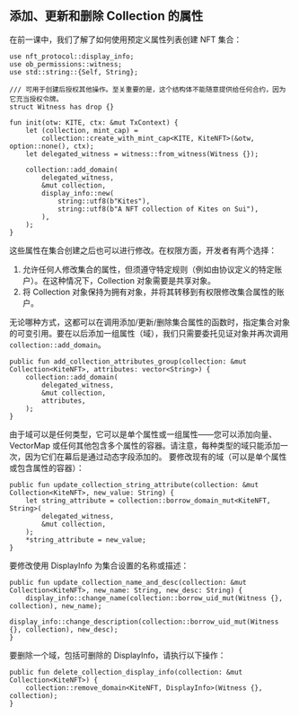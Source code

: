 ## 添加、更新和删除 Collection 的属性

在前一课中，我们了解了如何使用预定义属性列表创建 NFT 集合：

```move
use nft_protocol::display_info;
use ob_permissions::witness;
use std::string::{Self, String};

/// 可用于创建后授权其他操作。至关重要的是，这个结构体不能随意提供给任何合约，因为它充当授权令牌。
struct Witness has drop {}

fun init(otw: KITE, ctx: &mut TxContext) {
    let (collection, mint_cap) =
        collection::create_with_mint_cap<KITE, KiteNFT>(&otw, option::none(), ctx);
    let delegated_witness = witness::from_witness(Witness {});
    
    collection::add_domain(
        delegated_witness,
        &mut collection,
        display_info::new(
            string::utf8(b"Kites"),
            string::utf8(b"A NFT collection of Kites on Sui"),
        ),
    );
}
```
这些属性在集合创建之后也可以进行修改。在权限方面，开发者有两个选择：

1. 允许任何人修改集合的属性，但须遵守特定规则（例如由协议定义的特定账户）。在这种情况下，Collection 对象需要是共享对象。
2. 将 Collection 对象保持为拥有对象，并将其转移到有权限修改集合属性的账户。

无论哪种方式，这都可以在调用添加/更新/删除集合属性的函数时，指定集合对象的可变引用。要在以后添加一组属性（域），我们只需要委托见证对象并再次调用 `collection::add_domain`。

```move
public fun add_collection_attributes_group(collection: &mut Collection<KiteNFT>, attributes: vector<String>) {
    collection::add_domain(
        delegated_witness,
        &mut collection,
        attributes,
    );
}
```
由于域可以是任何类型，它可以是单个属性或一组属性——您可以添加向量、VectorMap 或任何其他包含多个属性的容器。请注意，每种类型的域只能添加一次，因为它们在幕后是通过动态字段添加的。
要修改现有的域（可以是单个属性或包含属性的容器）：

```move
public fun update_collection_string_attribute(collection: &mut Collection<KiteNFT>, new_value: String) {
    let string_attribute = collection::borrow_domain_mut<KiteNFT, String>(
        delegated_witness,
        &mut collection,
    );
    *string_attribute = new_value;
}
```
要修改使用 DisplayInfo 为集合设置的名称或描述：

```move
public fun update_collection_name_and_desc(collection: &mut Collection<KiteNFT>, new_name: String, new_desc: String) {
    display_info::change_name(collection::borrow_uid_mut(Witness {}, collection), new_name);
    display_info::change_description(collection::borrow_uid_mut(Witness {}, collection), new_desc);
}
```
要删除一个域，包括可删除的 DisplayInfo，请执行以下操作：

```move
public fun delete_collection_display_info(collection: &mut Collection<KiteNFT>) {
    collection::remove_domain<KiteNFT, DisplayInfo>(Witness {}, collection);
}
```